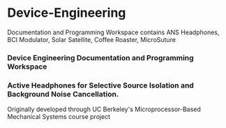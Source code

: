 # Device-Engineering
Documentation and Programming Workspace contains ANS Headphones, BCI Modulator, Solar Satellite, Coffee Roaster, MicroSuture


### Device Engineering Documentation and Programming Workspace

### Active Headphones for Selective Source Isolation and Background Noise Cancellation. 
Originally developed through UC Berkeley's Microprocessor-Based Mechanical Systems course project
